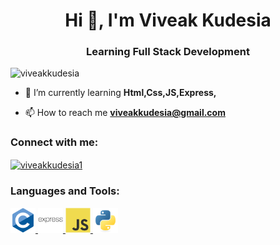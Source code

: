 <h1 align="center">Hi 👋, I'm Viveak Kudesia</h1>
<h3 align="center">Learning Full Stack Development</h3>

<p align="left"> <img src="https://komarev.com/ghpvc/?username=viveakkudesia&label=Profile%20views&color=0e75b6&style=flat" alt="viveakkudesia" /> </p>

- 🌱 I’m currently learning **Html,Css,JS,Express,**

- 📫 How to reach me **viveakkudesia@gmail.com**

<h3 align="left">Connect with me:</h3>
<p align="left">
<a href="https://twitter.com/viveakkudesia1" target="blank"><img align="center" src="https://raw.githubusercontent.com/rahuldkjain/github-profile-readme-generator/master/src/images/icons/Social/twitter.svg" alt="viveakkudesia1" height="30" width="40" /></a>
</p>

<h3 align="left">Languages and Tools:</h3>
<p align="left"> <a href="https://www.cprogramming.com/" target="_blank" rel="noreferrer"> <img src="https://raw.githubusercontent.com/devicons/devicon/master/icons/c/c-original.svg" alt="c" width="40" height="40"/> </a> <a href="https://expressjs.com" target="_blank" rel="noreferrer"> <img src="https://raw.githubusercontent.com/devicons/devicon/master/icons/express/express-original-wordmark.svg" alt="express" width="40" height="40"/> </a> <a href="https://developer.mozilla.org/en-US/docs/Web/JavaScript" target="_blank" rel="noreferrer"> <img src="https://raw.githubusercontent.com/devicons/devicon/master/icons/javascript/javascript-original.svg" alt="javascript" width="40" height="40"/> </a> <a href="https://www.python.org" target="_blank" rel="noreferrer"> <img src="https://raw.githubusercontent.com/devicons/devicon/master/icons/python/python-original.svg" alt="python" width="40" height="40"/> </a> </p>
